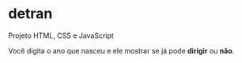 # detran
 Projeto HTML, CSS e JavaScript

Você digita o ano que nasceu e ele mostrar se já pode <strong>dirigir</strong> ou <strong>não</strong>.
